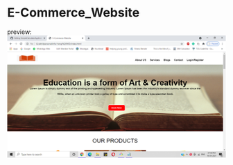 # E-Commerce_Website


preview:
![alt_txt](https://github.com/M-Akhil-pavan-sai/E-Commerce_Website/blob/main/websiteimg.png)
